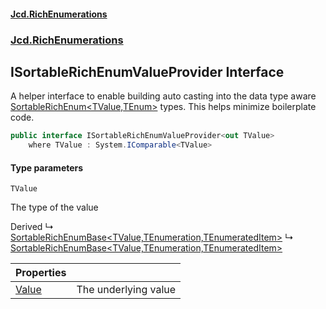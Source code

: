 #### [Jcd.RichEnumerations](index.md 'index')
### [Jcd.RichEnumerations](Jcd.RichEnumerations.md 'Jcd.RichEnumerations')

## ISortableRichEnumValueProvider<TValue> Interface

A helper interface to enable building auto casting into the data type aware
[SortableRichEnum&lt;TValue,TEnum&gt;](Jcd.RichEnumerations.Classes.SortableRichEnum_TValue,TEnum_.md 'Jcd.RichEnumerations.Classes.SortableRichEnum<TValue,TEnum>')
types. This helps minimize boilerplate code.

```csharp
public interface ISortableRichEnumValueProvider<out TValue>
    where TValue : System.IComparable<TValue>
```
#### Type parameters

<a name='Jcd.RichEnumerations.ISortableRichEnumValueProvider_TValue_.TValue'></a>

`TValue`

The type of the value

Derived
&#8627; [SortableRichEnumBase&lt;TValue,TEnumeration,TEnumeratedItem&gt;](Jcd.RichEnumerations.Classes.SortableRichEnumBase_TValue,TEnumeration,TEnumeratedItem_.md 'Jcd.RichEnumerations.Classes.SortableRichEnumBase<TValue,TEnumeration,TEnumeratedItem>')
&#8627; [SortableRichEnumBase&lt;TValue,TEnumeration,TEnumeratedItem&gt;](Jcd.RichEnumerations.Records.SortableRichEnumBase_TValue,TEnumeration,TEnumeratedItem_.md 'Jcd.RichEnumerations.Records.SortableRichEnumBase<TValue,TEnumeration,TEnumeratedItem>')

| Properties | |
| :--- | :--- |
| [Value](Jcd.RichEnumerations.ISortableRichEnumValueProvider_TValue_.Value.md 'Jcd.RichEnumerations.ISortableRichEnumValueProvider<TValue>.Value') | The underlying value |
